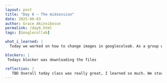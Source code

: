 ```yaml
---
layout: post
title: "Day 6 – The midsession"
date: 2025-06-03
author: Grace Akinnibosun
permalink: /day6.html
tags: [Googlecollab]

what_i_learned: |
  Today we worked on how to change images in googlecoloab. As a group we also worked on Udemy. We downloaded ECG files per our graduate mentor Sudip request.We also learned how to denoise photos in googlecolab. This helped me better understand how attention levels fluctuate, especially when switching between tasks. I also learned how to calculate moving averages to reduce noise in the signal while preserving response time.

blockers: |
 Todays blocker was downloading the files 

reflection: |
   TBD Overall today class was really great, I learned so much. We started too really dive deep into the project. And it was nice learning how to utilize googlecolab to help with ecg data models. And, how to download pictures in Googlecolab.
---
```

